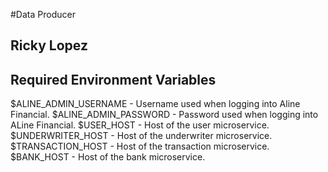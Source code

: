 #Data Producer
## Ricky Lopez

## Required Environment Variables

$ALINE_ADMIN_USERNAME - Username used when logging into Aline Financial.
$ALINE_ADMIN_PASSWORD - Password used when logging into ALine Financial.
$USER_HOST - Host of the user microservice.
$UNDERWRITER_HOST - Host of the underwriter microservice.
$TRANSACTION_HOST - Host of the transaction microservice.
$BANK_HOST - Host of the bank microservice.